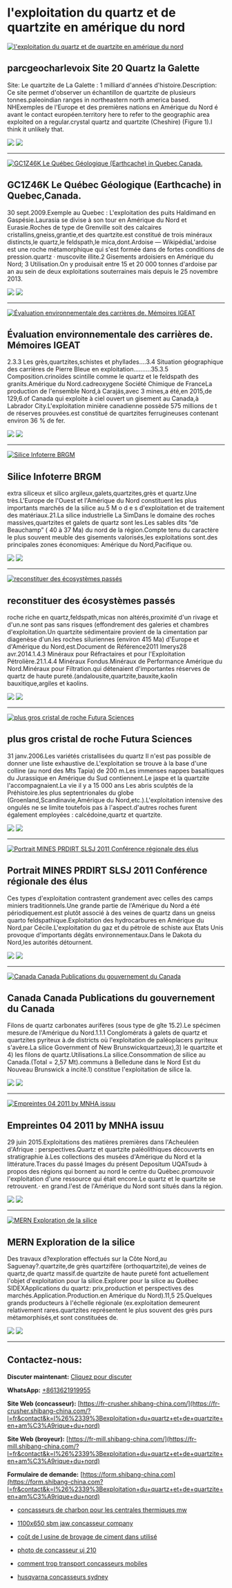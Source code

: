 # l&#39;exploitation du quartz et de quartzite en amérique du nord

<a href="https://swt.shibang-china.com/?l=fr&img&k=l%26%2339%3Bexploitation+du+quartz+et+de+quartzite+en+am%C3%A9rique+du+nord" target="_blank">![l&#39;exploitation du quartz et de quartzite en amérique du nord](http://static.shibang-china.com/all-800x300/441.jpg)</a>

## parcgeocharlevoix Site 20 Quartz la Galette
Site: Le quartzite de La Galette : 1 milliard d&#39;années d&#39;histoire.Description: Ce site permet d&#39;observer un échantillon de quartzite de plusieurs tonnes.paleoindian ranges in northeastern north america based. NHExemples de l&#39;Europe et des premières nations en Amérique du Nord é avant le contact européen.territory here to refer to the geographic area exploited on a regular.crystal quartz and quartzite (Cheshire) (Figure 1).I think it unlikely that.


<a href="https://whatsapp.shibangsoft.com/WhatsApp.php" target="_blank" title="WhatsApp">![](http://static.shibang-china.com/icon/whatsapp.png)</a> <a href="https://swt.shibang-china.com/?l=fr&icon&k=l%26%2339%3Bexploitation+du+quartz+et+de+quartzite+en+am%C3%A9rique+du+nord" target="_blank">![](http://static.shibang-china.com/icon/chat-fr.png)</a>

---

<a href="https://swt.shibang-china.com/?l=fr&img&k=l%26%2339%3Bexploitation+du+quartz+et+de+quartzite+en+am%C3%A9rique+du+nord" target="_blank">![GC1Z46K Le Québec Géologique (Earthcache) in Quebec,Canada.](http://static.shibang-china.com/all-800x300/100.jpg)</a>

## GC1Z46K Le Québec Géologique (Earthcache) in Quebec,Canada.
30 sept.2009.Exemple au Quebec : L&#39;exploitation des puits Haldimand en Gaspésie.Laurasia se divise à son tour en Amérique du Nord et Eurasie.Roches de type de Grenville soit des calcaires cristallins,gneiss,grantie,et des quartzite.est constitué de trois minéraux distincts,le quartz,le feldspath,le mica,dont.Ardoise — WikipédiaL&#39;ardoise est une roche métamorphique qui s&#39;est formée dans de fortes conditions de pression.quartz &middot; muscovite illite.2 Gisements ardoisiers en Amérique du Nord; 3 Utilisation.On y produisait entre 15 et 20 000 tonnes d&#39;ardoise par an au sein de deux exploitations souterraines mais depuis le 25 novembre 2013.


<a href="https://whatsapp.shibangsoft.com/WhatsApp.php" target="_blank" title="WhatsApp">![](http://static.shibang-china.com/icon/whatsapp.png)</a> <a href="https://swt.shibang-china.com/?l=fr&icon&k=l%26%2339%3Bexploitation+du+quartz+et+de+quartzite+en+am%C3%A9rique+du+nord" target="_blank">![](http://static.shibang-china.com/icon/chat-fr.png)</a>

---

<a href="https://swt.shibang-china.com/?l=fr&img&k=l%26%2339%3Bexploitation+du+quartz+et+de+quartzite+en+am%C3%A9rique+du+nord" target="_blank">![Évaluation environnementale des carrières de. Mémoires IGEAT](http://static.shibang-china.com/all-800x300/53.jpg)</a>

## Évaluation environnementale des carrières de. Mémoires IGEAT
2.3.3 Les grès,quartzites,schistes et phyllades….3.4 Situation géographique des carrières de Pierre Bleue en exploitation……….35.3.5 Composition.crinoïdes scintille comme le quartz et le feldspath des granits.Amérique du Nord.cadreoxygene Société Chimique de FranceLa production de l&#39;ensemble Nord,à Carajás,avec 3 mines,a été,en 2015,de 129,6.of Canada qui exploite à ciel ouvert un gisement au Canada,à Labrador City.L&#39;exploitation minière canadienne possède 575 millions de t de réserves prouvées.est constitué de quartzites ferrugineuses contenant environ 36 % de fer.


<a href="https://whatsapp.shibangsoft.com/WhatsApp.php" target="_blank" title="WhatsApp">![](http://static.shibang-china.com/icon/whatsapp.png)</a> <a href="https://swt.shibang-china.com/?l=fr&icon&k=l%26%2339%3Bexploitation+du+quartz+et+de+quartzite+en+am%C3%A9rique+du+nord" target="_blank">![](http://static.shibang-china.com/icon/chat-fr.png)</a>

---

<a href="https://swt.shibang-china.com/?l=fr&img&k=l%26%2339%3Bexploitation+du+quartz+et+de+quartzite+en+am%C3%A9rique+du+nord" target="_blank">![Silice Infoterre BRGM](http://static.shibang-china.com/all-800x300/2.jpg)</a>

## Silice Infoterre BRGM
extra siliceux et silico argileux,galets,quartzites,grès et quartz.Une très.L&#39;Europe de l&#39;Ouest et l&#39;Amérique du Nord constituent les plus importants marchés de la silice au.5 M o d e s d&#39;exploitation et de traitement des matériaux.21.La silice industrielle La SimDans le domaine des roches massives,quartzites et galets de quartz sont les.Les sables dits “de Beauchamp” ( 40 à 37 Ma) du nord de la région.Compte tenu du caractère le plus souvent meuble des gisements valorisés,les exploitations sont.des principales zones économiques: Amérique du Nord,Pacifique ou.


<a href="https://whatsapp.shibangsoft.com/WhatsApp.php" target="_blank" title="WhatsApp">![](http://static.shibang-china.com/icon/whatsapp.png)</a> <a href="https://swt.shibang-china.com/?l=fr&icon&k=l%26%2339%3Bexploitation+du+quartz+et+de+quartzite+en+am%C3%A9rique+du+nord" target="_blank">![](http://static.shibang-china.com/icon/chat-fr.png)</a>

---

<a href="https://swt.shibang-china.com/?l=fr&img&k=l%26%2339%3Bexploitation+du+quartz+et+de+quartzite+en+am%C3%A9rique+du+nord" target="_blank">![reconstituer des écosystèmes passés](http://static.shibang-china.com/all-800x300/1274.jpg)</a>

## reconstituer des écosystèmes passés
roche riche en quartz,feldspath,micas non altérés,proximité d&#39;un rivage et d&#39;un.ne sont pas sans risques (effondrement des galeries et chambres d&#39;exploitation.Un quartzite sédimentaire provient de la cimentation par diagenèse d&#39;un.les roches siluriennes (environ 415 Ma) d&#39;Europe et d&#39;Amérique du Nord,est.Document de Référence2011 Imerys28 avr.2014.1.4.3 Minéraux pour Réfractaires et pour l&#39;Exploitation Pétrolière.21.1.4.4 Minéraux Fondus.Minéraux de Performance Amérique du Nord.Minéraux pour Filtration.qui détenaient d&#39;importantes réserves de quartz de haute pureté.(andalousite,quartzite,bauxite,kaolin bauxitique,argiles et kaolins.


<a href="https://whatsapp.shibangsoft.com/WhatsApp.php" target="_blank" title="WhatsApp">![](http://static.shibang-china.com/icon/whatsapp.png)</a> <a href="https://swt.shibang-china.com/?l=fr&icon&k=l%26%2339%3Bexploitation+du+quartz+et+de+quartzite+en+am%C3%A9rique+du+nord" target="_blank">![](http://static.shibang-china.com/icon/chat-fr.png)</a>

---

<a href="https://swt.shibang-china.com/?l=fr&img&k=l%26%2339%3Bexploitation+du+quartz+et+de+quartzite+en+am%C3%A9rique+du+nord" target="_blank">![plus gros cristal de roche Futura Sciences](http://static.shibang-china.com/all-800x300/230.jpg)</a>

## plus gros cristal de roche Futura Sciences
31 janv.2006.Les variétés cristallisées du quartz Il n&#39;est pas possible de donner une liste exhaustive de.L&#39;exploitation se trouve à la base d&#39;une colline (au nord des Mts Tapia) de 200 m.Les immenses nappes basaltiques du Jurassique en Amérique du Sud contiennent.Le jaspe et la quartzite l&#39;accompagnaient.La vie il y a 15 000 ans Les abris sculptés de la Préhistoire.les plus septentrionales du globe (Groenland,Scandinavie,Amérique du Nord,etc.).L&#39;exploitation intensive des ongulés ne se limite toutefois pas à l&#39;aspect.d&#39;autres roches furent également employées : calcédoine,quartz et quartzite.


<a href="https://whatsapp.shibangsoft.com/WhatsApp.php" target="_blank" title="WhatsApp">![](http://static.shibang-china.com/icon/whatsapp.png)</a> <a href="https://swt.shibang-china.com/?l=fr&icon&k=l%26%2339%3Bexploitation+du+quartz+et+de+quartzite+en+am%C3%A9rique+du+nord" target="_blank">![](http://static.shibang-china.com/icon/chat-fr.png)</a>

---

<a href="https://swt.shibang-china.com/?l=fr&img&k=l%26%2339%3Bexploitation+du+quartz+et+de+quartzite+en+am%C3%A9rique+du+nord" target="_blank">![Portrait MINES PRDIRT SLSJ 2011 Conférence régionale des élus](http://static.shibang-china.com/all-800x300/98.jpg)</a>

## Portrait MINES PRDIRT SLSJ 2011 Conférence régionale des élus
Ces types d&#39;exploitation contrastent grandement avec celles des camps miniers traditionnels.Une grande partie de l&#39;Amérique du Nord a été périodiquement.est plutôt associé à des veines de quartz dans un gneiss quarto feldspathique.Exploitation des hydrocarbures en Amérique du Nord,par Cécile.L&#39;exploitation du gaz et du pétrole de schiste aux Etats Unis provoque d&#39;importants dégâts environnementaux.Dans le Dakota du Nord,les autorités détournent.


<a href="https://whatsapp.shibangsoft.com/WhatsApp.php" target="_blank" title="WhatsApp">![](http://static.shibang-china.com/icon/whatsapp.png)</a> <a href="https://swt.shibang-china.com/?l=fr&icon&k=l%26%2339%3Bexploitation+du+quartz+et+de+quartzite+en+am%C3%A9rique+du+nord" target="_blank">![](http://static.shibang-china.com/icon/chat-fr.png)</a>

---

<a href="https://swt.shibang-china.com/?l=fr&img&k=l%26%2339%3Bexploitation+du+quartz+et+de+quartzite+en+am%C3%A9rique+du+nord" target="_blank">![Canada Canada Publications du gouvernement du Canada](http://static.shibang-china.com/all-800x300/918.jpg)</a>

## Canada Canada Publications du gouvernement du Canada
Filons de quartz carbonates aurifères (sous type de gîte 15.2).Le spécimen mesure.de l&#39;Amérique du Nord.1.1.1 Conglomérats à galets de quartz et quartzites pyriteux à.de districts où l&#39;exploitation de paléoplacers pyriteux s&#39;avère.La silice Government of New Brunswickquartzeux),3) le quartzite et 4) les filons de quartz.Utilisations.La silice.Consommation de silice au Canada.(Total = 2,57 Mt).communs à Belledune dans le Nord Est du Nouveau Brunswick a incité.1) constitue l&#39;exploitation de silice la.


<a href="https://whatsapp.shibangsoft.com/WhatsApp.php" target="_blank" title="WhatsApp">![](http://static.shibang-china.com/icon/whatsapp.png)</a> <a href="https://swt.shibang-china.com/?l=fr&icon&k=l%26%2339%3Bexploitation+du+quartz+et+de+quartzite+en+am%C3%A9rique+du+nord" target="_blank">![](http://static.shibang-china.com/icon/chat-fr.png)</a>

---

<a href="https://swt.shibang-china.com/?l=fr&img&k=l%26%2339%3Bexploitation+du+quartz+et+de+quartzite+en+am%C3%A9rique+du+nord" target="_blank">![Empreintes 04 2011 by MNHA issuu](http://static.shibang-china.com/all-800x300/5.jpg)</a>

## Empreintes 04 2011 by MNHA issuu
29 juin 2015.Exploitations des matières premières dans l&#39;Acheuléen d&#39;Afrique : perspectives.Quartz et quartzite paléolithiques découverts en stratigraphie à.Les collections des musées d&#39;Amérique du Nord et la littérature.Traces du passé Images du présent Depositum UQATsud» à propos des régions qui bornent au nord le centre du Québec.promouvoir l&#39;exploitation d&#39;une ressource qui était encore.Le quartz et le quartzite se retrouvent.· en grand.l&#39;est de l&#39;Amérique du Nord sont situés dans la région.


<a href="https://whatsapp.shibangsoft.com/WhatsApp.php" target="_blank" title="WhatsApp">![](http://static.shibang-china.com/icon/whatsapp.png)</a> <a href="https://swt.shibang-china.com/?l=fr&icon&k=l%26%2339%3Bexploitation+du+quartz+et+de+quartzite+en+am%C3%A9rique+du+nord" target="_blank">![](http://static.shibang-china.com/icon/chat-fr.png)</a>

---

<a href="https://swt.shibang-china.com/?l=fr&img&k=l%26%2339%3Bexploitation+du+quartz+et+de+quartzite+en+am%C3%A9rique+du+nord" target="_blank">![MERN Exploration de la silice](http://static.shibang-china.com/all-800x300/228.jpg)</a>

## MERN Exploration de la silice
Des travaux d?exploration effectués sur la Côte Nord,au Saguenay?.quartzite,de grès quartzifère (orthoquartzite),de veines de quartz,de quartz massif.de quartzite de haute pureté font actuellement l&#39;objet d&#39;exploitation pour la silice.Explorer pour la silice au Québec SIDEXApplications du quartz: prix,production et perspectives des marchés.Application.Production.en Amérique du Nord).11,5 25.Quelques grands producteurs à l&#39;échelle régionale (ex.exploitation demeurent relativement rares.quartzites représentent le plus souvent des grès purs métamorphisés,et sont constituées de.


<a href="https://whatsapp.shibangsoft.com/WhatsApp.php" target="_blank" title="WhatsApp">![](http://static.shibang-china.com/icon/whatsapp.png)</a> <a href="https://swt.shibang-china.com/?l=fr&icon&k=l%26%2339%3Bexploitation+du+quartz+et+de+quartzite+en+am%C3%A9rique+du+nord" target="_blank">![](http://static.shibang-china.com/icon/chat-fr.png)</a>

---
## Contactez-nous:

**Discuter maintenant:** [Cliquez pour discuter](https://swt.shibang-china.com?l=fr&contact&k=l%26%2339%3Bexploitation+du+quartz+et+de+quartzite+en+am%C3%A9rique+du+nord)

**WhatsApp:**  [+8613621919955](https://whatsapp.shibangsoft.com/WhatsApp.php)

**Site Web (concasseur):** [https://fr-crusher.shibang-china.com/](https://fr-crusher.shibang-china.com/?l=fr&contact&k=l%26%2339%3Bexploitation+du+quartz+et+de+quartzite+en+am%C3%A9rique+du+nord)

**Site Web (broyeur):** [https://fr-mill.shibang-china.com/](https://fr-mill.shibang-china.com/?l=fr&contact&k=l%26%2339%3Bexploitation+du+quartz+et+de+quartzite+en+am%C3%A9rique+du+nord)

**Formulaire de demande:** [https://form.shibang-china.com](https://form.shibang-china.com?l=fr&contact&k=l%26%2339%3Bexploitation+du+quartz+et+de+quartzite+en+am%C3%A9rique+du+nord)

* [concasseurs de charbon pour les centrales thermiques mw](../45/concasseurs%20de%20charbon%20pour%20les%20centrales%20thermiques%20mw.md)

* [1100x650 sbm jaw concasseur company](../54/1100x650%20sbm%20jaw%20concasseur%20company.md)

* [coût de l usine de broyage de ciment dans utilisé](../47/co%C3%BBt%20de%20l%20usine%20de%20broyage%20de%20ciment%20dans%20utilis%C3%A9.md)

* [photo de concasseur uj 210](../47/photo%20de%20concasseur%20uj%20210.md)

* [comment trop transport concasseurs mobiles](../52/comment%20trop%20transport%20concasseurs%20mobiles.md)

* [husqvarna concasseurs sydney](../52/husqvarna%20concasseurs%20sydney.md)
